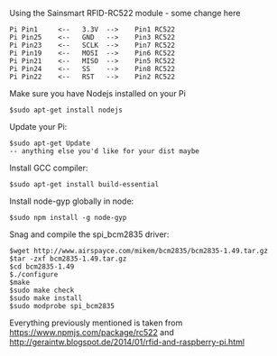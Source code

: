 Using the Sainsmart RFID-RC522 module - some change here
    
    Pi Pin1     <--   3.3V  -->    Pin1 RC522
    Pi Pin25    <--   GND   -->    Pin3 RC522
    Pi Pin23    <--   SCLK  -->    Pin7 RC522
    Pi Pin19    <--   MOSI  -->    Pin6 RC522
    Pi Pin21    <--   MISO  -->    Pin5 RC522
    Pi Pin24    <--   SS    -->    Pin8 RC522
    Pi Pin22    <--   RST   -->    Pin2 RC522

Make sure you have Nodejs installed on your Pi
    
    $sudo apt-get install nodejs

Update your Pi:
    
    $sudo apt-get Update
    -- anything else you'd like for your dist maybe

Install GCC compiler:
    
    $sudo apt-get install build-essential

Install node-gyp globally in node:
    
    $sudo npm install -g node-gyp

Snag and compile the spi_bcm2835 driver:
    
    $wget http://www.airspayce.com/mikem/bcm2835/bcm2835-1.49.tar.gz
    $tar -zxf bcm2835-1.49.tar.gz
    $cd bcm2835-1.49
    $./configure
    $make
    $sudo make check
    $sudo make install
    $sudo modprobe spi_bcm2835

Everything previously mentioned is taken from https://www.npmjs.com/package/rc522 and http://geraintw.blogspot.de/2014/01/rfid-and-raspberry-pi.html

